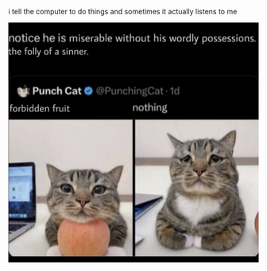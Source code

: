i tell the computer to do things and sometimes it actually listens to me
<!--START_SECTION:update_image-->
<img src=https://raw.githubusercontent.com/sneakykestrel/sneakykestrel/main/.github/images/miserable.png height="" width="" align=left alt=kitty />
<!--END_SECTION:update_image-->

